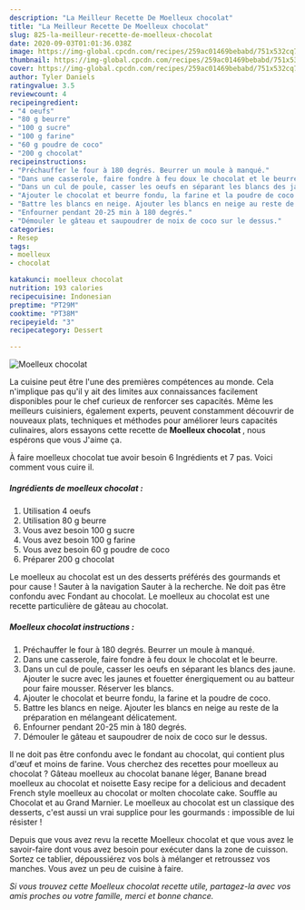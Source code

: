 ```yaml
---
description: "La Meilleur Recette De Moelleux chocolat"
title: "La Meilleur Recette De Moelleux chocolat"
slug: 825-la-meilleur-recette-de-moelleux-chocolat
date: 2020-09-03T01:01:36.038Z
image: https://img-global.cpcdn.com/recipes/259ac01469bebabd/751x532cq70/moelleux-chocolat-photo-principale-de-la-recette.jpg
thumbnail: https://img-global.cpcdn.com/recipes/259ac01469bebabd/751x532cq70/moelleux-chocolat-photo-principale-de-la-recette.jpg
cover: https://img-global.cpcdn.com/recipes/259ac01469bebabd/751x532cq70/moelleux-chocolat-photo-principale-de-la-recette.jpg
author: Tyler Daniels
ratingvalue: 3.5
reviewcount: 4
recipeingredient:
- "4 oeufs"
- "80 g beurre"
- "100 g sucre"
- "100 g farine"
- "60 g poudre de coco"
- "200 g chocolat"
recipeinstructions:
- "Préchauffer le four à 180 degrés. Beurrer un moule à manqué."
- "Dans une casserole, faire fondre à feu doux le chocolat et le beurre."
- "Dans un cul de poule, casser les oeufs en séparant les blancs des jaune. Ajouter le sucre avec les jaunes et fouetter énergiquement ou au batteur pour faire mousser. Réserver les blancs."
- "Ajouter le chocolat et beurre fondu, la farine et la poudre de coco."
- "Battre les blancs en neige. Ajouter les blancs en neige au reste de la préparation en mélangeant délicatement."
- "Enfourner pendant 20-25 min à 180 degrés."
- "Démouler le gâteau et saupoudrer de noix de coco sur le dessus."
categories:
- Resep
tags:
- moelleux
- chocolat

katakunci: moelleux chocolat 
nutrition: 193 calories
recipecuisine: Indonesian
preptime: "PT29M"
cooktime: "PT38M"
recipeyield: "3"
recipecategory: Dessert

---
```



![Moelleux chocolat](https://img-global.cpcdn.com/recipes/259ac01469bebabd/751x532cq70/moelleux-chocolat-photo-principale-de-la-recette.jpg)

La cuisine peut être l'une des premières compétences au monde. Cela n'implique pas qu'il y ait des limites aux connaissances facilement disponibles pour le chef curieux de renforcer ses capacités. Même les meilleurs cuisiniers, également experts, peuvent constamment découvrir de nouveaux plats, techniques et méthodes pour améliorer leurs capacités culinaires, alors essayons cette recette de <strong> Moelleux chocolat </strong>, nous espérons que vous J'aime ça.

<!--inarticleads1-->

À faire moelleux chocolat tue avoir besoin 6 Ingrédients et 7 pas. Voici comment vous cuire il.

##### Ingrédients de moelleux chocolat :

1. Utilisation 4 oeufs
1. Utilisation 80 g beurre
1. Vous avez besoin 100 g sucre
1. Vous avez besoin 100 g farine
1. Vous avez besoin 60 g poudre de coco
1. Préparer 200 g chocolat


Le moelleux au chocolat est un des desserts préférés des gourmands et pour cause ! Sauter à la navigation Sauter à la recherche. Ne doit pas être confondu avec Fondant au chocolat. Le moelleux au chocolat est une recette particulière de gâteau au chocolat. 

<!--inarticleads2-->

##### Moelleux chocolat instructions :

1. Préchauffer le four à 180 degrés. Beurrer un moule à manqué.
1. Dans une casserole, faire fondre à feu doux le chocolat et le beurre.
1. Dans un cul de poule, casser les oeufs en séparant les blancs des jaune. Ajouter le sucre avec les jaunes et fouetter énergiquement ou au batteur pour faire mousser. Réserver les blancs.
1. Ajouter le chocolat et beurre fondu, la farine et la poudre de coco.
1. Battre les blancs en neige. Ajouter les blancs en neige au reste de la préparation en mélangeant délicatement.
1. Enfourner pendant 20-25 min à 180 degrés.
1. Démouler le gâteau et saupoudrer de noix de coco sur le dessus.


Il ne doit pas être confondu avec le fondant au chocolat, qui contient plus d&#39;œuf et moins de farine. Vous cherchez des recettes pour moelleux au chocolat ? Gâteau moelleux au chocolat banane léger, Banane bread moelleux au chocolat et noisette Easy recipe for a delicious and decadent French style moelleux au chocolat or molten chocolate cake. Souffle au Chocolat et au Grand Marnier. Le moelleux au chocolat est un classique des desserts, c&#39;est aussi un vrai supplice pour les gourmands : impossible de lui résister ! 

<!--inarticleads1-->

<p>
Depuis que vous avez revu la recette Moelleux chocolat et que vous avez le savoir-faire dont vous avez besoin pour exécuter dans la zone de cuisson. Sortez ce tablier, dépoussiérez vos bols à mélanger et retroussez vos manches. Vous avez un peu de cuisine à faire.
</p>

<p>
<i>Si vous trouvez cette Moelleux chocolat recette utile, partagez-la avec vos amis proches ou votre famille, merci et bonne chance.</i>
</p>
